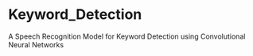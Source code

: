 # Keyword_Detection
A Speech Recognition Model for Keyword Detection using Convolutional Neural Networks
